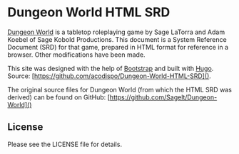 # Dungeon World HTML SRD

[Dungeon World](http://www.dungeon-world.com/) is a tabletop roleplaying game by Sage LaTorra and Adam Koebel of Sage Kobold Productions. This document is a System Reference Document (SRD) for that game, prepared in HTML format for reference in a browser. Other modifications have been made.

This site was designed with the help of [Bootstrap](http://getbootstrap.com/) and built with [Hugo](https://gohugo.io/). Source: [https://github.com/acodispo/Dungeon-World-HTML-SRD]().

The original source files for Dungeon World (from which the HTML SRD was derived) can be found on GitHub: [https://github.com/Sagelt/Dungeon-World]()

## License

Please see the LICENSE file for details.
